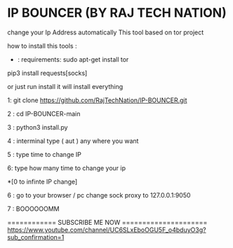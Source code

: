 # IP BOUNCER (BY RAJ TECH NATION)
                                                                     
change your Ip Address automatically 
This tool based on tor project

how to install this tools :

* : requirements:
sudo apt-get install tor

pip3 install requests[socks]

or just run install it will install everything

1: git clone https://github.com/RajTechNation/IP-BOUNCER.git

2 : cd IP-BOUNCER-main

3 : python3 install.py

4 : interminal type ( aut ) any where you want
  
5 : type time to change IP

6: type how many time to change your ip 

*[0 to infinte IP change]

6 : go to your browser / pc  change sock proxy to 127.0.0.1:9050

7 : BOOOOOOMM 

============ SUBSCRIBE ME NOW =====================
https://www.youtube.com/channel/UC6SLxEboOGU5F_o4bduyO3g?sub_confirmation=1
